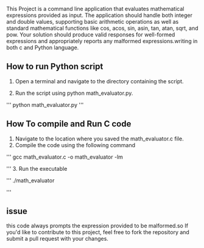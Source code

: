 This Project is a command line application that evaluates mathematical expressions provided as input. The application should handle both integer and double values, supporting basic arithmetic operations as well as standard mathematical functions like cos, acos, sin, asin, tan, atan, sqrt, and pow. Your solution should produce valid responses for well-formed expressions and appropriately reports any malformed expressions.writing in both c and Python language.

## How to run Python script
1. Open a terminal and navigate to the directory containing the script.

2. Run the script using python math_evaluator.py.

'''
   python math_evaluator.py
'''
## How To compile and Run C code 

1. Navigate to the location where you saved the math_evaluator.c file.
2. Compile the code using the following command 

''' 
gcc math_evaluator.c -o math_evaluator -lm

'''
3. Run the executable

'''
./math_evaluator
 
'''
## issue
this code always prompts the expression provided to be malformed.so If you'd like to contribute to this project, feel free to fork the repository and submit a pull request with your changes.
